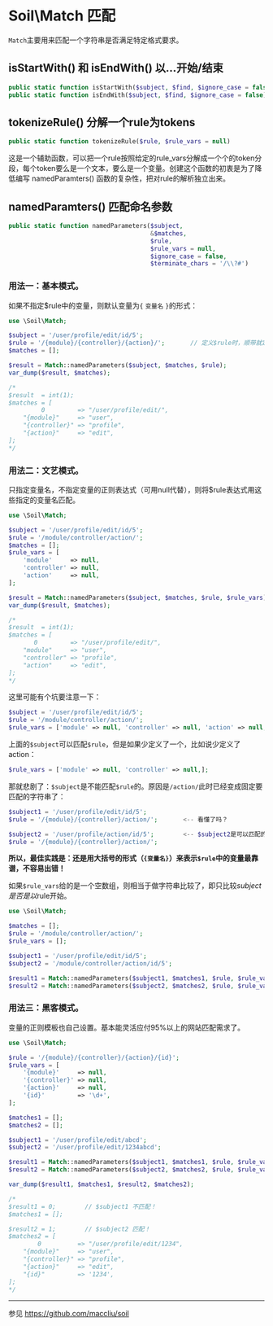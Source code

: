 # Soil\Match 匹配

`Match`主要用来匹配一个字符串是否满足特定格式要求。

## isStartWith() 和 isEndWith() 以...开始/结束

```php
public static function isStartWith($subject, $find, $ignore_case = false);
public static function isEndWith($subject, $find, $ignore_case = false);
```

## tokenizeRule() 分解一个rule为tokens

```php
public static function tokenizeRule($rule, $rule_vars = null)
```

这是一个辅助函数，可以把一个rule按照给定的rule_vars分解成一个个的token分段，每个token要么是一个文本，要么是一个变量。创建这个函数的初衷是为了降低编写 namedParamters() 函数的复杂性，把对rule的解析独立出来。

## namedParamters() 匹配命名参数

```php
public static function namedParameters($subject,
                                       &$matches,
									   $rule,
									   $rule_vars = null,
									   $ignore_case = false,
                                       $terminate_chars = '/\\?#')
```

### 用法一：基本模式。

如果不指定$rule中的变量，则默认变量为`{` `变量名` `}`的形式：

```php
use \Soil\Match;

$subject = '/user/profile/edit/id/5';
$rule = '/{module}/{controller}/{action}/';       // 定义$rule时，顺带就定义了三个变量
$matches = [];

$result = Match::namedParameters($subject, $matches, $rule);
var_dump($result, $matches);

/*
$result  = int(1);
$matches = [
         0         => "/user/profile/edit/",
    "{module}"     => "user",
	"{controller}" => "profile",
	"{action}"     => "edit",
];
*/
```

### 用法二：文艺模式。

只指定变量名，不指定变量的正则表达式（可用null代替），则将$rule表达式用这些指定的变量名匹配。

```php
use \Soil\Match;

$subject = '/user/profile/edit/id/5';
$rule = '/module/controller/action/';
$matches = [];
$rule_vars = [
    'module'     => null,
    'controller' => null,
    'action'     => null,
];

$result = Match::namedParameters($subject, $matches, $rule, $rule_vars);
var_dump($result, $matches);

/*
$result  = int(1);
$matches = [
       0         => "/user/profile/edit/",
    "module"     => "user",
	"controller" => "profile",
	"action"     => "edit",
];
*/
```

这里可能有个坑要注意一下：

```php
$subject = '/user/profile/edit/id/5';
$rule = '/module/controller/action/';
$rule_vars = ['module' => null, 'controller' => null, 'action' => null,];
```
上面的`$subject`可以匹配`$rule`，但是如果少定义了一个，比如说少定义了action：

```php
$rule_vars = ['module' => null, 'controller' => null,];
```

那就悲剧了：`$subject`是不能匹配`$rule`的。原因是`/action/`此时已经变成固定要匹配的字符串了：

```php
$subject1 = '/user/profile/edit/id/5';
$rule = '/{module}/{controller}/action/';       <-- 看懂了吗？

$subject2 = '/user/profile/action/id/5';        <-- $subject2是可以匹配的
$rule = '/{module}/{controller}/action/';
```

**所以，最佳实践是：还是用大括号的形式（`{变量名}`）来表示`$rule`中的变量最靠谱，不容易出错！**

如果`$rule_vars`给的是一个空数组，则相当于做字符串比较了，即只比较$subject是否是以$rule开始。

```php
use \Soil\Match;

$matches = [];
$rule = '/module/controller/action/';
$rule_vars = [];

$subject1 = '/user/profile/edit/id/5';
$subject2 = '/module/controller/action/id/5';

$result1 = Match::namedParameters($subject1, $matches1, $rule, $rule_vars);    // false
$result2 = Match::namedParameters($subject2, $matches2, $rule, $rule_vars);    // true
```

### 用法三：黑客模式。

变量的正则模板也自己设置。基本能灵活应付95%以上的网站匹配需求了。

```php
use \Soil\Match;

$rule = '/{module}/{controller}/{action}/{id}';
$rule_vars = [
    '{module}'     => null,
    '{controller}' => null,
    '{action}'     => null,
    '{id}'         => '\d+',
];

$matches1 = [];
$matches2 = [];

$subject1 = '/user/profile/edit/abcd';
$subject2 = '/user/profile/edit/1234abcd';

$result1 = Match::namedParameters($subject1, $matches1, $rule, $rule_vars);    // false
$result2 = Match::namedParameters($subject2, $matches2, $rule, $rule_vars);    // true

var_dump($result1, $matches1, $result2, $matches2);

/*
$result1 = 0;        // $subject1 不匹配！
$matches1 = [];

$result2 = 1;        // $subject2 匹配！
$matches2 = [
        0          => "/user/profile/edit/1234",
    "{module}"     => "user",
    "{controller}" => "profile",
    "{action}"     => "edit",
    "{id}"         => '1234',
];
*/
```

--------
参见 <https://github.com/maccliu/soil>